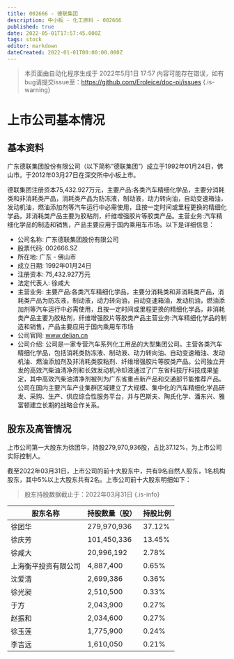 ```yaml
---
title: 002666 - 德联集团
description: 中小板 - 化工原料 - 002666
published: true
date: 2022-05-01T17:57:45.000Z
tags: stock
editor: markdown
dateCreated: 2022-01-01T00:00:00.000Z
---
```


> 本页面由自动化程序生成于 2022年5月1日 17:57
> 内容可能存在错误，如有bug请提交issue至：https://github.com/Eroleice/doc-pi/issues
{.is-warning}

# 上市公司基本情况

## 基本资料

广东德联集团股份有限公司（以下简称“德联集团”）成立于1992年01月24日，佛山市。于2012年03月27日在深交所中小板上市。

德联集团注册资本75,432.927万元，主要产品:各类汽车精细化学品，主要分消耗类和非消耗类产品，消耗类产品为防冻液，制动液，动力转向油，自动变速箱油，发动机油，燃油添加剂等汽车运行中必需使用，且按一定时间或里程更换的精细化学品，非消耗类产品主要为胶粘剂，纤维增强胶片等胶类产品。主营业务:汽车精细化学品的制造和销售，产品主要应用于国内乘用车市场。以下是详细信息：

- 公司名称: 广东德联集团股份有限公司
- 股票代码: 002666.SZ
- 所在地: 广东 - 佛山市
- 成立日期: 1992年01月24日
- 注册资本: 75,432.927万元
- 法定代表人: 徐咸大
- 主营业务: 主要产品:各类汽车精细化学品，主要分消耗类和非消耗类产品，消耗类产品为防冻液，制动液，动力转向油，自动变速箱油，发动机油，燃油添加剂等汽车运行中必需使用，且按一定时间或里程更换的精细化学品，非消耗类产品主要为胶粘剂，纤维增强胶片等胶类产品主营业务:汽车精细化学品的制造和销售，产品主要应用于国内乘用车市场
- 公司官网: www.delian.cn
- 公司介绍: 公司是一家专营汽车系列化工用品的大型集团公司。主营各类汽车精细化学品，包括消耗类防冻液、制动液、动力转向油、自动变速箱油、发动机油、燃油添加剂及非消耗类胶粘剂、纤维增强胶片等胶类产品。公司独立开发的高效汽柴油清净剂和长效发动机冷却液通过了广东省科技厅科技成果鉴定，其中高效汽柴油清净剂被列为广东省重点新产品和交通部节能推荐产品。公司在国内主要汽车产业集群区域建立了大规模、集中化的汽车精细化学品研发、采购、生产、供应综合性服务平台，并与巴斯夫、陶氏化学、潘东兴、雅富顿建立长期的战略合作关系。


## 股东及高管情况

上市公司第一大股东为徐团华，持股279,970,936股，占比37.12%，为上市公司实际控制人。

截至2022年03月31日，上市公司的前十大股东中，共有9名自然人股东，1名机构股东，其中5%以上大股东共有2名。上市公司前十大股东明细如下：

> 股东持股数据截止于：2022年03月31日
{.is-info}

| 股东名称 | 持股数量（股） | 持股比例 |
| --- | --- | --- |
| 徐团华 | 279,970,936 | 37.12% |
| 徐庆芳 | 101,450,336 | 13.45% |
| 徐咸大 | 20,996,192 | 2.78% |
| 上海衡平投资有限公司 | 4,887,400 | 0.65% |
| 沈爱清 | 2,699,386 | 0.36% |
| 徐光昶 | 2,510,500 | 0.33% |
| 于方 | 2,043,900 | 0.27% |
| 赵振和 | 2,034,600 | 0.27% |
| 徐玉莲 | 1,775,900 | 0.24% |
| 李吉远 | 1,610,050 | 0.21% |





